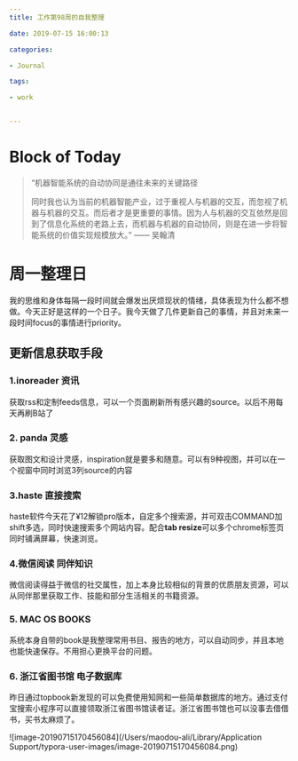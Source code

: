 ```yaml
---
title: 工作第98周的自我整理

date: 2019-07-15 16:00:13

categories: 

- Journal

tags: 

- work


---
```


# Block of Today

> “机器智能系统的自动协同是通往未来的关键路径
>
> 同时我也认为当前的机器智能产业，过于重视人与机器的交互，而忽视了机器与机器的交互。而后者才是更重要的事情。因为人与机器的交互依然是回到了信息化系统的老路上去，而机器与机器的自动协同，则是在进一步将智能系统的价值实现规模放大。”
> —— 吴翰清

# 周一整理日

我的思维和身体每隔一段时间就会爆发出厌烦现状的情绪，具体表现为什么都不想做。今天正好是这样的一个日子。我今天做了几件更新自己的事情，并且对未来一段时间focus的事情进行priority。

## 更新信息获取手段

### 1.inoreader 资讯

获取rss和定制feeds信息，可以一个页面刷新所有感兴趣的source。以后不用每天再刷B站了

### 2. panda 灵感

获取图文和设计灵感，inspiration就是要多和随意。可以有9种视图，并可以在一个视窗中同时浏览3列source的内容

### 3.haste 直接搜索

haste软件今天花了¥12解锁pro版本，自定多个搜索源，并可双击COMMAND加shift多选，同时快速搜索多个网站内容。配合**tab resize**可以多个chrome标签页同时铺满屏幕，快速浏览。

### 4.微信阅读 同伴知识

微信阅读得益于微信的社交属性，加上本身比较相似的背景的优质朋友资源，可以从同伴那里获取工作、技能和部分生活相关的书籍资源。

### 5. MAC OS BOOKS

系统本身自带的book是我整理常用书目、报告的地方，可以自动同步，并且本地也能快速保存。不用担心更换平台的问题。

### 6. 浙江省图书馆 电子数据库

昨日通过topbook新发现的可以免费使用知网和一些简单数据库的地方。通过支付宝搜索小程序可以直接领取浙江省图书馆读者证。浙江省图书馆也可以没事去借借书，买书太麻烦了。

![image-20190715170456084](/Users/maodou-ali/Library/Application Support/typora-user-images/image-20190715170456084.png)

